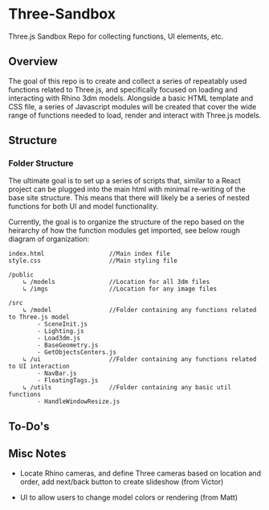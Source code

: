 # Three-Sandbox
Three.js Sandbox Repo for collecting functions, UI elements, etc. 


## Overview
The goal of this repo is to create and collect a series of repeatably used functions related to Three.js, and specifically focused on loading and interacting with Rhino 3dm models. Alongside a basic HTML template and CSS file, a series of Javascript modules will be created that cover the wide range of functions needed to load, render and interact with Three.js models.

## Structure
### Folder Structure
The ultimate goal is to set up a series of scripts that, similar to a React project can be plugged into the main html with minimal re-writing of the base site structure. This means that there will likely be a series of nested functions for both UI and model functionality.

Currently, the goal is to organize the structure of the repo based on the heirarchy of how the function modules get imported, see below rough diagram of organization:

```
index.html                  //Main index file
style.css                   //Main styling file

/public
    ↳ /models               //Location for all 3dm files
    ↳ /imgs                 //Location for any image files

/src
    ↳ /model                //Folder containing any functions related to Three.js model
        - SceneInit.js 
        - Lighting.js 
        - Load3dm.js 
        - BaseGeometry.js 
        - GetObjectsCenters.js 
    ↳ /ui                   //Folder containing any functions related to UI interaction
        - NavBar.js 
        - FloatingTags.js 
    ↳ /utils                //Folder containing any basic util functions
        - HandleWindowResize.js 
```


## To-Do's

## Misc Notes
- Locate Rhino cameras, and define Three cameras based on location and order, add next/back button to create slideshow (from Victor)

- UI to allow users to change model colors or rendering (from Matt)